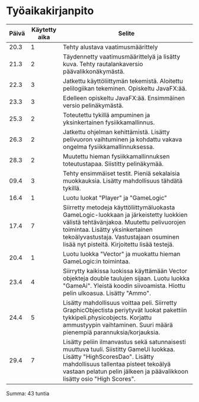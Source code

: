 # Työaikakirjanpito

Päivä | Käytetty aika | Selite
------|---------------|--------
20.3  | 1             | Tehty alustava vaatimusmäärittely
21.3  | 2             | Täydennetty vaatimusmäärittelyä ja lisätty kuva. Tehty rautalankaversio päävalikkonäkymästä.
22.3  | 3             | Jatkettu käyttöliittymän tekemistä. Aloitettu pelilogiikan tekeminen. Opiskeltu JavaFX:ää.
23.3  | 3             | Edelleen opiskeltu JavaFX:ää. Ensimmäinen versio pelinäkymästä.
25.3  | 2             | Toteutettu tykillä ampuminen ja yksinkertainen fysiikkamallinnus.
26.3  | 2             | Jatkettu ohjelman kehittämistä. Lisätty pelivuoron vaihtuminen ja kohdattu vakava ongelma fysiikkamallinnuksessa.
28.3  | 2             | Muutettu hieman fysiikkamallinnuksen toteutustapaa. Siistitty pelinäkymää.
09.4  | 3             | Tehty ensimmäiset testit. Pieniä sekalaisia muokkauksia. Lisätty mahdollisuus tähdätä tykillä.
16.4  | 1             | Luotu luokat "Player" ja "GameLogic"
17.4  | 7             | Siirretty metodeja käyttöliittymäluokasta GameLogic-luokkaan ja järkeistetty luokkien välistä tehtävänjakoa. Muutettu pelivuorojen toimintaa. Lisätty yksinkertainen tekoälyvastustaja. Vastustajaan osuminen lisää nyt pisteitä. Kirjoitettu lisää testejä.
20.4  | 1             | Luotu luokka "Vector" ja muokattu hieman GameLogic:in toimintaa.
23.4  | 4             | Siirrytty kaikissa luokissa käyttämään Vector objekteja double taulujen sijaan. Luotu luokka "GameAi". Yleistä koodin siivoamista. Hiottu pelin ulkoasua. Lisätty "Ammo".
24.4  | 5             | Lisätty mahdollisuus voittaa peli. Siirretty GraphicObjectista periytyvät luokat pakettiin tykkipeli.physicobjects. Korjattu ammustyypin vaihtaminen. Suuri määrä pienempiä parannuksia/korjauksia.
29.4  | 7             | Lisätty peliin ilmanvastus sekä satunnaisesti muuttuva tuuli. Siistitty GameUi luokkaa. Lisätty "HighScoresDao". Lisätty mahdollisuus tallentaa pisteet tekoälyä vastaan pelatun pelin jälkeen ja päävalikkoon lisätty osio "High Scores".

Summa: 43 tuntia
